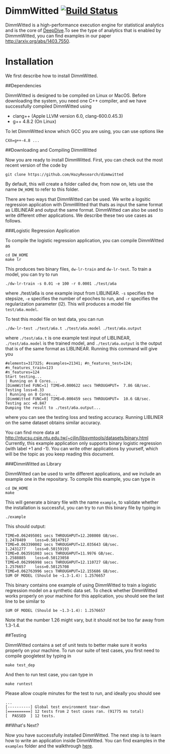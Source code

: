DimmWitted [![Build Status](https://travis-ci.org/HazyResearch/deepdive.svg?branch=master)](https://travis-ci.org/HazyResearch/deepdive)
==

DimmWitted is a high-performance execution engine for statistical analytics
and is the core of [DeepDive](deepdive.stanford.edu).To see the type of analytics that is enabled by DimmmWitted, you can find examples in our paper
http://arxiv.org/abs/1403.7550.

# Installation

We first describe how to install DimmWitted.

##Dependencies

DimmWitted is designed to be compiled on Linux
or MacOS. Before downloading the system, you need
one C++ compiler, and we have successfully compiled
DimmWitted using

  - clang++ (Apple LLVM version 6.0, clang-600.0.45.3)
  - g++ 4.8.2 (On Linux)

To let DimmWitted know which GCC you are using, you can use options
like

    CXX=g++-4.8 ...

##Downloading and Compiling DimmWitted

Now you are ready to install DimmWitted. First, you can
check out the most recent version of the code by

    git clone https://github.com/HazyResearch/dimmwitted

By default, this will create a folder called dw, from now
on, lets use the name `DW_HOME` to refer to this folder.

There are two ways that DimmWitted can be used. We write
a logsitic regression application with DimmWitted that
thats as input the same format as LIBLINEAR and output the
same format. DimmWitted can also be used to write different 
other applications. We describe these two use cases as follows.

###Logistic Regression Application

To compile the logistic regression application, you can compile
DimmWitted as

    cd DW_HOME
    make lr
    
This produces two binary files, `dw-lr-train` and `dw-lr-test`.
To train a model, you can try to run

    ./dw-lr-train -s 0.01 -e 100 -r 0.0001 ./test/a6a  

where ./test/a6a is one example input from LIBLINEAR. `-s`
specifies the stepsize, `-e` specifies the number of epoches
to run, and `-r` specifies the regularization parameter (l2).
This will produces a model file `test/a6a.model`.

To test this model file on test data, you can run

    ./dw-lr-test ./test/a6a.t ./test/a6a.model ./test/a6a.output
    
where `./test/a6a.t` is one example test input of LIBLINEAR,
`./test/a6a.model` is the trained model, and `./test/a6a.output`
is the output that is of the same format as LIBLINEAR. Running
this command will give you

    #elements=317325; #examples=21341; #n_features_test=124; #n_features_train=123
    #n_features=124
    Start testing...
    | Running on 8 Cores...
    [DimmWitted FUNC=1] TIME=0.000622 secs THROUGHPUT=  7.86 GB/sec.
    Testing loss=0.33
    | Running on 8 Cores...
    [DimmWitted FUNC=0] TIME=0.000459 secs THROUGHPUT=  10.6 GB/sec.
    Testing acc =0.847
    Dumping the result to ./test/a6a.output...

where you can see the testing loss and testing accuracy. Running LIBLINER
on the same dataset obtains similar accuracy.

You can find more data at http://ntucsu.csie.ntu.edu.tw/~cjlin/libsvmtools/datasets/binary.html
Currently, this example application only supports binary logistic
regression (with label +1 and -1). You can write other applications
by yourself, which will be the topic as you keep reading this document.

###DimmWitted as Library

DimmWitted can be used to write different applications, and
we include an example one in the repositary. To compile
this example, you can type in

    cd DW_HOME
    make

This will generate a binary file with the name `example`, to
validate whether the installation is successful, you can try
to run this binary file by typing in

    ./example

This should output:

    TIME=0.062495001 secs THROUGHPUT=12.208008 GB/sec.
    1.2478489    loss=0.50147917
    TIME=0.063390002 secs THROUGHPUT=12.035643 GB/sec.
    1.2431277    loss=0.50159193
    TIME=0.063591003 secs THROUGHPUT=11.9976 GB/sec.
    1.2588885    loss=0.50123058
    TIME=0.062996998 secs THROUGHPUT=12.110727 GB/sec.
    1.2576657    loss=0.50125708
    TIME=0.062763996 secs THROUGHPUT=12.155686 GB/sec.
    SUM OF MODEL (Should be ~1.3-1.4): 1.2576657

This binary contains one example of using DimmWitted to train
a logistic regression model on a synthetic data set. To check
whether DimmWitted works properly on your machine for this application, 
you should see the last line to be similar to 

    SUM OF MODEL (Should be ~1.3-1.4): 1.2576657

Note that the number 1.26 might vary, but it should not be too far
away from 1.3-1.4.

##Testing

DimmWitted contains a set of unit tests to better make sure
it works properly on your machine. To run our suite of test
cases, you first need to compile googletest by typing in

    make test_dep

And then to run test case, you can type in

    make runtest

Please allow couple minutes for the test to run, and ideally you
should see

    ...
    [----------] Global test environment tear-down
    [==========] 12 tests from 2 test cases ran. (91775 ms total)
    [  PASSED  ] 12 tests.

##What's Next?

Now you have successfully installed DimmWitted. The next step
is to learn how to write an application inside DimmWitted.
You can find examples in the `examples` folder and the walkthrough
[here](https://github.com/HazyResearch/dimmwitted/wiki).

